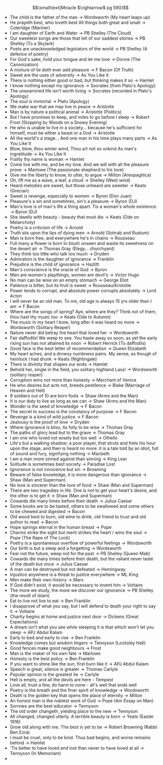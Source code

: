 $$\small\text{Miracle $\rightarrow$ pg 590}$$
- The child is the father of the man -> Wordsworth (My heart leaps up)
- He prayeth best, who loveth best 
   All things both great and small -> Coleridge (Mariner)
- I am daughter of Earth and Water -> PB Shelley (The Cloud) 
- Our sweetest songs are those that tell of our saddest stories -> PB Shelley (To a Skylark) 
- Poets are unacknowledged legislators of the world -> PB Shelley (A defence of poetry)
- For God's sake, hold your tongue and let me love -> Donne (The Canonization) 
- A mixture of lie doth ever add pleasure -> F Bacon (Of Truth)
- Sweet are the uses of adversity -> As You Like It 
- There is nothing either good or bad, but thinking makes it so -> Hamlet 
- I know nothing except my ignorance -> Socrates (from Plato's Apology)
- The unexamined life isn't worth living -> Socrates (recorded in Plato's Apology)
- The soul is immortal -> Plato (Apology)
- We make war that we may live in peace -> Aristotle 
- Man is by nature a political animal -> Aristotle (Politics)
- But I have promises to keep, and miles to go before I sleep -> Robert Frost (Stopping by Woods on a Snowy Evening)
- He who is unable to live in a society... because he's sufficient for himself, must be either a beast or a God -> Aristotle 
- All the world's a stage... And one man in his time plays many parts -> As You Like It 
- Blow, blow, thou winter wind,
	Thou art not so unkind 
	As man's ingratitude -> As You Like It
- Frailty thy name is woman -> Hamlet 
- Come live with me, and be my love.
	And we will with all the pleasure prove -> Marlowe (The passionate shepherd to his love)
- Give me the liberty to know, to utter, to argue -> Milton (Areopagitica)
- Oh, lift me as a wave, a leaf, a cloud -> Shelley (West wind)
- Heard melodies are sweet, but those unheard are sweeter -> Keats (Grecian)
- Sweet is revenge, especially to women -> Byron (Don Juan)
- Pleasure's a sin and sometimes, sin's a pleasure -> Byron (DJ)
- Man's love is of man's life a thing apart. Tis a woman's whole existence. -> Byron (DJ)
- She dwells with beauty - beauty that must die -> Keats (Ode on Melancholy)
- Poetry is a criticism of life -> Arnold 
- Truth sits upon the lips of dying men -> Arnold (Sohrab and Rustum)
- Man is born free, and everywhere he's in chains -> Rousseau 
- Full many a flower is born to blush unseen and waste its sweetness on the desert air -> Thomas Gray (Elegy... churchyard)
- They think too little who talk too much -> Dryden 
- Admiration is the daughter of ignorance -> Franklin 
- Prejudice is the child of ignorance -> Hazlitt
- Man's conscience is the oracle of God -> Byron 
- Men are women's playthings, women are devil's -> Victor Hugo 
- No man can be wise on an empty stomach -> George Eliot 
- Patience is bitter, but its fruit is sweet -> Rousseau/Aristotle 
- Power tends to corrupt, and absolute power corrupts absolutely -> Lord Acton 
- I will never be an old man. To me, old age is always 15 yrs older than I am -> F Bacon 
- Where are the songs of spring? Aye, where are they? Think not of them, thou hast thy music too -> Keats (Ode to Autumn) 
- The music in my heart I bore, long after it was heard no more -> Wordsworth (Solitary Reaper)
- Nature never did betray the heart that loved her -> Wordsworth 
- Fair daffodils! We weep to see. You haste away so soon; as yet the early rising sun has not attained its noon -> Robert Herrick (To daffodils)
- Good face is the best letter of recommendation -> Queen Elizabeth 
- My heart aches, and a drowsy numbness pains. My sense, as though of hemlock I had drunk -> Keats (Nightingale)
- There is divinity that shapes our ends -> Hamlet 
- Behold her, single in the field, you solitary highland Lass! -> Wordsworth (solitary reaper)
- Corruption wins not more than honesty   -> Merchant of Venice 
- He who desires but acts not, breeds pestilence -> Blake (Marriage of Heaven and Hell)
- 9 soldiers out of 10 are born fools -> Shaw (Arms and the Man)
- It is our duty to live as long as we can -> Shaw (Arms and the Man)
- Wonder is the seed of knowledge -> F Bacon
- The secret to success is the constancy of purpose -> F Bacon 
- Revenge is a kind of wild justice -> F Bacon 
- Jealousy is the proof of love -> Dryden 
- Where ignorance is bliss, tis folly to be wise -> Thomas Gray 
- The paths of glory lead but to the grave -> Thomas Gray 
- I am one who loved not wisely but too well -> Othello 
- Life's but a walking shadow; a poor player, that struts and frets his hour upon the stage, and then is heard no more: it is a tale told by an idiot, full of sound and fury, signifying nothing -> Macbeth 
- I am a man more sinned against than sinning -> King Lear 
- Solitude is sometimes best society -> Paradise Lost 
- Ignorance is not innocence but sin -> Browning 
- Beware of false knowledge, it is more dangerous than ignorance -> Shaw (Man and Superman)
- No love is sincerer than the love of food -> Shaw (Man and Superman)
- There are two tragedies in life. One is not to get your heart's desire, and the other is to get it -> Shaw (Man and Superman)
- Cowards die many times before their death -> Julius Caesar 
- Some books are to be tasted, others to be swallowed and some others to be chewed and digested -> Bacon 
- Old wood best to burn, old wine to drink, old friend to trust and old author to read -> Bacon 
- Hope springs eternal in the human breast -> Pope 
- Charms strike the sight but merit strikes the heart / wins the soul -> Pope (The Rape of The Lock)
- Poetry is a spontaneous overflow of powerful feelings -> Wordsworth 
- Our birth is but a sleep and a forgetting -> Wordsworth 
- Fear not the future, weep not for the past -> PB Shelley (Queen Mab)
- Cowards die many times before their death, but the valiant never taste of the death but once -> Julius Caesar 
- A man can be destroyed but not defeated -> Hemingway 
- Injustice anywhere is a threat to justice everywhere -> ML King
- Men make their own history -> Marx
- If God didn't exist, it would be necessary to invent him -> Voltaire 
- The more we study, the more we discover our ignorance -> PB Shelley (the revolt of Islam)
- Eat to live not live to eat -> Ben Franklin
- I disapprove of what you say, but I will defend to death your right to say it -> Voltaire 
- Charity begins at home and justice next door -> Dickens (Great Expectations)
- A dream isn't what you see while sleeping it is that which won't let you sleep -> APJ Abdul Kalam 
- Early to bed and early to rise -> Ben Franklin
- Knowledge comes but wisdom lingers -> Tennyson (Locksley Hall)
- Good fences make good neighbours -> Frost
- Man is the maker of his own fate -> Marlowe
- Honesty is the best policy -> Ben Franklin
- If you want to shine like the sun, first burn like it -> APJ Abdul Kalam
- Speech is great, silence is greater -> Thomas Carlyle 
- Popular opinion is the greatest lie -> Carlyle 
- Hell is empty, and all the devils are here - Tempest
- Love all, trust a few, do harm to none - all's well that ends well
- Poetry is the breath and the finer spirit of knowledge -> Wordsworth 
- Death is the golden key that opens the place of eternity -> Milton
- An honest man is the noblest work of God -> Pope (Am Essay on Man)
- Sorrows are the best educator -> Tennyson 
- The old order changeth, yielding place to the new -> Tennyson
- All changed, changed utterly. A terrible beauty is born -> Yeats (Easter 1916)
- Grow old along with me. The best is yet to be -> Robert Browning (Rabbi Ben Ezra)
- I must be cruel, only to be kind. Thus bad begins, and worse remains behind -> Hamlet
- 'Tis better to have loved and lost than never to have loved at all -> Tennyson (In Memoriam)
- 

